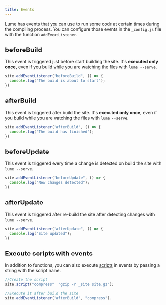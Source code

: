 ```yaml
---
title: Events
---
```


Lume has events that you can use to run some code at certain times during the compiling process. You can configure those events in the `_config.js` file with the function `addEventListener`.

## beforeBuild

This event is triggered just before start building the site. It's **executed only once,** even if you build while you are watching the files with `lume --serve`.

```js
site.addEventListener("beforeBuild", () => {
  console.log("The build is about to start");
})
```

## afterBuild

This event is triggered after build the site. It's **executed only once,** even if you build while you are watching the files with `lume --serve`.

```js
site.addEventListener("afterBuild", () => {
  console.log("The build has finished");
})
```

## beforeUpdate

This event is triggered every time a change is detected on build the site with `lume --serve`.

```js
site.addEventListener("beforeUpdate", () => {
  console.log("New changes detected");
})
```

## afterUpdate

This event is triggered after re-build the site after detecting changes with `lume --serve`.

```js
site.addEventListener("afterUpdate", () => {
  console.log("Site updated");
})
```

## Execute scripts with events

In addition to functions, you can also execute [scripts](/advanced/scripts) in events by passing a string with the script name.

```js
//Create the script
site.script("compress", "gzip -r _site site.gz");

//Execute it after build the site
site.addEventListener("afterBuild", "compress").
```
